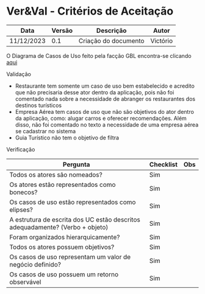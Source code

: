 # Ver&Val - Critérios de Aceitação

| **Data**   | **Versão** | **Descrição**        | **Autor** |
| ---------- | ---------- | -------------------- | --------- |
| 11/12/2023 | 0.1        | Criação do documento | Victório     |

O Diagrama de Casos de Uso feito pela facção GBL encontra-se clicando [aqui](https://miro.com/app/board/uXjVNdWXokk=/?moveToWidget=3458764569108741106&cot=14)

Validação

- Restaurante tem somente um caso de uso bem estabelecido e acredito que não precisaria desse ator dentro da aplicação, pois não foi comentado nada sobre a necessidade de abranger os restaurantes dos destinos turísticos
- Empresa Aérea tem casos de uso que não são objetivos do ator dentro da aplicação, como: alugar carros e oferecer recomendações. Além disso, não foi comentado no texto a necessidade de uma empresa aérea se cadastrar no sistema
- Guia Turístico não tem o objetivo de filtra

Verificação

| **Pergunta**   | **Checklist** | **Obs** |
| ---------- | ---------- | -------------------- |
| Todos os atores são nomeados? | Sim    |  |
| Os atores estão representados como bonecos? | Sim       |  |
| Os casos de uso estão representados como elipses? | Sim        |  |
| A estrutura de escrita dos UC estão descritos adequadamente? (Verbo + objeto)  | Sim        | |
| Foram organizados hierarquicamente? | Sim        |  |
| Todos os atores possuem objetivos? | Sim      |  |
| Os casos de uso representam um valor de negócio definido? | Sim      |  |
| Os casos de uso possuem um retorno observável | Sim     | |